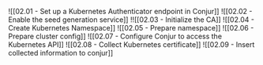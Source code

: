![[02.01 - Set up a Kubernetes Authenticator endpoint in Conjur]]
![[02.02 - Enable the seed generation service]]
!![[02.03 - Initialize the CA]]
![[02.04 - Create Kubernetes Namespace]]
![[02.05 - Prepare namespace]]
![[02.06 - Prepare cluster config]]
![[02.07 - Configure Conjur to access the Kubernetes API]]
![[02.08 - Collect Kubernetes certificate]]
![[02.09 - Insert collected information to conjur]]